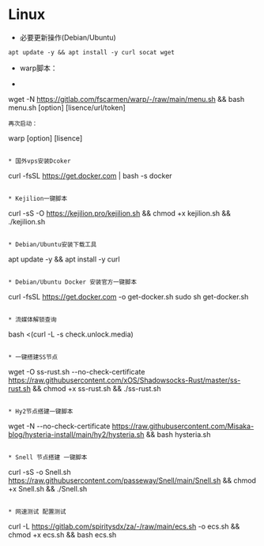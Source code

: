 # Linux



* 必要更新操作(Debian/Ubuntu)
```
apt update -y && apt install -y curl socat wget
```

* warp脚本：
* ```
wget -N https://gitlab.com/fscarmen/warp/-/raw/main/menu.sh && bash menu.sh [option] [lisence/url/token]
```
再次启动：
```
warp [option] [lisence]
```

* 国外vps安装Dcoker
```
curl -fsSL https://get.docker.com | bash -s docker 
```

* Kejilion一键脚本
```
curl -sS -O https://kejilion.pro/kejilion.sh && chmod +x kejilion.sh && ./kejilion.sh
```

* Debian/Ubuntu安装下载工具
```
apt update -y  && apt install -y curl
```

* Debian/Ubuntu Docker 安装官方一键脚本

```
 curl -fsSL https://get.docker.com -o get-docker.sh
 sudo sh get-docker.sh
```

* 流媒体解锁查询
```
bash <(curl -L -s check.unlock.media)
```

* 一键搭建SS节点
```
wget -O ss-rust.sh --no-check-certificate https://raw.githubusercontent.com/xOS/Shadowsocks-Rust/master/ss-rust.sh && chmod +x ss-rust.sh && ./ss-rust.sh
```

* Hy2节点搭建一键脚本

```
wget -N --no-check-certificate https://raw.githubusercontent.com/Misaka-blog/hysteria-install/main/hy2/hysteria.sh && bash hysteria.sh
```

* Snell 节点搭建 一键脚本
```
curl -sS -o Snell.sh https://raw.githubusercontent.com/passeway/Snell/main/Snell.sh && chmod +x Snell.sh && ./Snell.sh
```

* 网速测试 配置测试
```
curl -L https://gitlab.com/spiritysdx/za/-/raw/main/ecs.sh -o ecs.sh && chmod +x ecs.sh && bash ecs.sh
```
